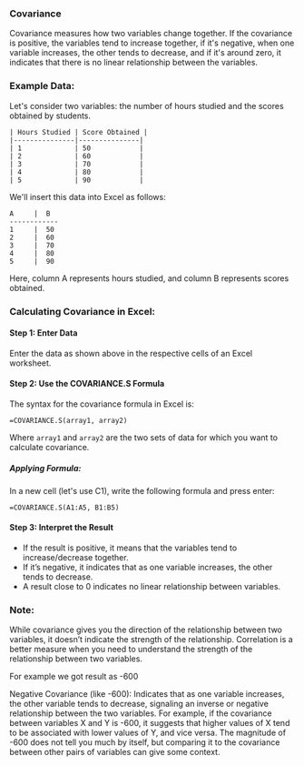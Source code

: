 ### Covariance

Covariance measures how two variables change together. If the covariance is positive, the variables tend to increase together, if it's negative, when one variable increases, the other tends to decrease, and if it's around zero, it indicates that there is no linear relationship between the variables.

### Example Data:

Let's consider two variables: the number of hours studied and the scores obtained by students.

```plaintext
| Hours Studied | Score Obtained |
|---------------|---------------|
| 1             | 50            |
| 2             | 60            |
| 3             | 70            |
| 4             | 80            |
| 5             | 90            |
```

We'll insert this data into Excel as follows:

```plaintext
A     |  B
------------ 
1     |  50
2     |  60
3     |  70
4     |  80
5     |  90
```

Here, column A represents hours studied, and column B represents scores obtained.

### Calculating Covariance in Excel:

#### Step 1: Enter Data
Enter the data as shown above in the respective cells of an Excel worksheet.

#### Step 2: Use the COVARIANCE.S Formula

The syntax for the covariance formula in Excel is:
```excel
=COVARIANCE.S(array1, array2)
```
Where `array1` and `array2` are the two sets of data for which you want to calculate covariance.

##### Applying Formula:
In a new cell (let's use C1), write the following formula and press enter:
```excel
=COVARIANCE.S(A1:A5, B1:B5)
```

#### Step 3: Interpret the Result
- If the result is positive, it means that the variables tend to increase/decrease together.
- If it’s negative, it indicates that as one variable increases, the other tends to decrease.
- A result close to 0 indicates no linear relationship between variables.

### Note:
While covariance gives you the direction of the relationship between two variables, it doesn’t indicate the strength of the relationship. Correlation is a better measure when you need to understand the strength of the relationship between two variables.

For example we got result as -600

Negative Covariance (like -600): Indicates that as one variable increases, the other variable tends to decrease, signaling an inverse or negative relationship between the two variables. For example, if the covariance between variables X and Y is -600, it suggests that higher values of X tend to be associated with lower values of Y, and vice versa. The magnitude of -600 does not tell you much by itself, but comparing it to the covariance between other pairs of variables can give some context.